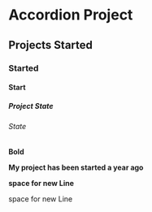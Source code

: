 # Accordion Project
## Projects Started
### Started
#### Start
##### Project State 
###### State

**Bold**

**My project has been started a year ago**

 **space for new Line**

 space for new Line
